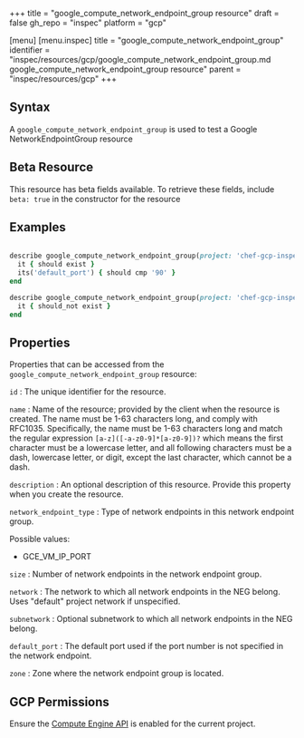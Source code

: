 +++
title = "google_compute_network_endpoint_group resource"
draft = false
gh_repo = "inspec"
platform = "gcp"

[menu]
  [menu.inspec]
    title = "google_compute_network_endpoint_group"
    identifier = "inspec/resources/gcp/google_compute_network_endpoint_group.md google_compute_network_endpoint_group resource"
    parent = "inspec/resources/gcp"
+++

## Syntax

A `google_compute_network_endpoint_group` is used to test a Google NetworkEndpointGroup resource

## Beta Resource

This resource has beta fields available. To retrieve these fields, include `beta: true` in the constructor for the resource

## Examples

```ruby

describe google_compute_network_endpoint_group(project: 'chef-gcp-inspec', zone: 'zone', name: 'inspec-gcp-endpoint-group') do
  it { should exist }
  its('default_port') { should cmp '90' }
end

describe google_compute_network_endpoint_group(project: 'chef-gcp-inspec', zone: 'zone', name: 'nonexistent') do
  it { should_not exist }
end
```

## Properties

Properties that can be accessed from the `google_compute_network_endpoint_group` resource:

`id`
: The unique identifier for the resource.

`name`
: Name of the resource; provided by the client when the resource is created. The name must be 1-63 characters long, and comply with RFC1035. Specifically, the name must be 1-63 characters long and match the regular expression `[a-z]([-a-z0-9]*[a-z0-9])?` which means the first character must be a lowercase letter, and all following characters must be a dash, lowercase letter, or digit, except the last character, which cannot be a dash.

`description`
: An optional description of this resource. Provide this property when you create the resource.

`network_endpoint_type`
: Type of network endpoints in this network endpoint group.

  Possible values:
  - GCE_VM_IP_PORT

`size`
: Number of network endpoints in the network endpoint group.

`network`
: The network to which all network endpoints in the NEG belong. Uses "default" project network if unspecified.

`subnetwork`
: Optional subnetwork to which all network endpoints in the NEG belong.

`default_port`
: The default port used if the port number is not specified in the network endpoint.

`zone`
: Zone where the network endpoint group is located.

## GCP Permissions

Ensure the [Compute Engine API](https://console.cloud.google.com/apis/library/compute.googleapis.com/) is enabled for the current project.
